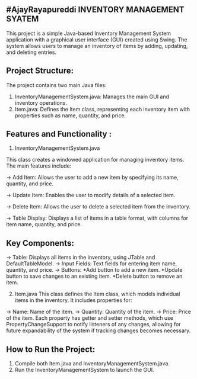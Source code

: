 #AjayRayapureddi
INVENTORY MANAGEMENT SYATEM
----------------------------
This project is a simple Java-based Inventory Management System application with a graphical user interface (GUI) created using Swing. The system allows users to manage an inventory of items by adding, updating, and deleting entries.

Project Structure:
------------------
The project contains two main Java files:

  1. InventoryManagementSystem.java: Manages the main GUI and inventory operations.
  2. Item.java: Defines the Item class, representing each inventory item with properties such as name, quantity, and price.
     
Features and Functionality :
----------------------------
1. InventoryManagementSystem.java

This class creates a windowed application for managing inventory items. The main features include:

  -> Add Item:     Allows the user to add a new item by specifying its name, 
                   quantity, and price.
                   
  -> Update Item:   Enables the user to modify details of a selected item.
  
  -> Delete Item:   Allows the user to delete a selected item from the 
                    inventory.
                    
  -> Table Display: Displays a list of items in a table format, with columns 
                    for item name, quantity, and price.

Key Components:
---------------
-> Table: Displays all items in the inventory, using JTable and DefaultTableModel.
-> Input Fields: Text fields for entering item name, quantity, and price.
-> Buttons:
    *Add button to add a new item.
    *Update button to save changes to an existing item.
    *Delete button to remove an item.
    
2. Item.java
This class defines the Item class, which models individual items in the inventory. It includes properties for:

  -> Name: Name of the item.
  -> Quantity: Quantity of the item.
  -> Price: Price of the item.
Each property has getter and setter methods, which use PropertyChangeSupport to notify listeners of any changes, allowing for future expandability of the system if tracking changes becomes necessary.

How to Run the Project:
-----------------------
1. Compile both Item.java and InventoryManagementSystem.java.
2. Run the InventoryManagementSystem to launch the GUI.
